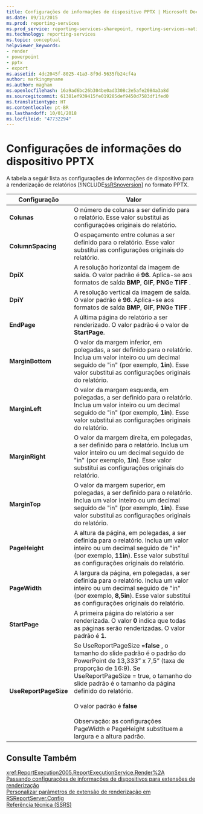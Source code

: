 ```yaml
---
title: Configurações de informações de dispositivo PPTX | Microsoft Docs
ms.date: 09/11/2015
ms.prod: reporting-services
ms.prod_service: reporting-services-sharepoint, reporting-services-native
ms.technology: reporting-services
ms.topic: conceptual
helpviewer_keywords:
- render
- powerpoint
- pptx
- export
ms.assetid: 4dc2045f-8025-41a3-8f9d-5635fb24cf4a
author: markingmyname
ms.author: maghan
ms.openlocfilehash: 16a9ad6bc26b304be0ad3308c2e5afe2084a3a8d
ms.sourcegitcommit: 61381ef939415fe019285def9450d7583df1fed0
ms.translationtype: HT
ms.contentlocale: pt-BR
ms.lasthandoff: 10/01/2018
ms.locfileid: "47732294"
---
```

# <a name="pptx-device-information-settings"></a>Configurações de informações do dispositivo PPTX
  A tabela a seguir lista as configurações de informações de dispositivo para a renderização de relatórios [!INCLUDE[ssRSnoversion](../includes/ssrsnoversion-md.md)] no formato PPTX.  
  
|Configuração|Valor|  
|-------------|-----------|  
|**Colunas**|O número de colunas a ser definido para o relatório. Esse valor substitui as configurações originais do relatório.|  
|**ColumnSpacing**|O espaçamento entre colunas a ser definido para o relatório. Esse valor substitui as configurações originais do relatório.|  
|**DpiX**|A resolução horizontal da imagem de saída. O valor padrão é **96**. Aplica-se aos formatos de saída **BMP**, **GIF**, **PNG**e **TIFF** .|  
|**DpiY**|A resolução vertical da imagem de saída. O valor padrão é **96**. Aplica-se aos formatos de saída **BMP**, **GIF**, **PNG**e **TIFF** .|  
|**EndPage**|A última página do relatório a ser renderizado. O valor padrão é o valor de **StartPage**.|  
|**MarginBottom**|O valor da margem inferior, em polegadas, a ser definido para o relatório. Inclua um valor inteiro ou um decimal seguido de "in" (por exemplo, **1in**). Esse valor substitui as configurações originais do relatório.|  
|**MarginLeft**|O valor da margem esquerda, em polegadas, a ser definido para o relatório. Inclua um valor inteiro ou um decimal seguido de "in" (por exemplo, **1in**). Esse valor substitui as configurações originais do relatório.|  
|**MarginRight**|O valor da margem direita, em polegadas, a ser definido para o relatório. Inclua um valor inteiro ou um decimal seguido de "in" (por exemplo, **1in**). Esse valor substitui as configurações originais do relatório.|  
|**MarginTop**|O valor da margem superior, em polegadas, a ser definido para o relatório. Inclua um valor inteiro ou um decimal seguido de "in" (por exemplo, **1in**). Esse valor substitui as configurações originais do relatório.|  
|**PageHeight**|A altura da página, em polegadas, a ser definida para o relatório. Inclua um valor inteiro ou um decimal seguido de "in" (por exemplo, **11in**). Esse valor substitui as configurações originais do relatório.|  
|**PageWidth**|A largura da página, em polegadas, a ser definida para o relatório. Inclua um valor inteiro ou um decimal seguido de "in" (por exemplo, **8,5in**). Esse valor substitui as configurações originais do relatório.|  
|**StartPage**|A primeira página do relatório a ser renderizada. O valor **0** indica que todas as páginas serão renderizadas. O valor padrão é **1**.|  
|**UseReportPageSize**|Se UseReportPageSize =**false** , o tamanho do slide padrão é o padrão do PowerPoint de 13,333” x 7,5” (taxa de proporção de 16:9). Se UseReportPageSize = true, o tamanho do slide padrão é o tamanho da página definido do relatório.<br /><br /> O valor padrão é **false**<br /><br /> Observação: as configurações PageWidth e PageHeight substituem a largura e a altura padrão.|  
  
## <a name="see-also"></a>Consulte Também  
 <xref:ReportExecution2005.ReportExecutionService.Render%2A>   
 [Passando configurações de informações de dispositivos para extensões de renderização](../reporting-services/report-server-web-service/net-framework/passing-device-information-settings-to-rendering-extensions.md)   
 [Personalizar parâmetros de extensão de renderização em RSReportServer.Config](../reporting-services/customize-rendering-extension-parameters-in-rsreportserver-config.md)   
 [Referência técnica &#40;SSRS&#41;](../reporting-services/technical-reference-ssrs.md)  
  
  
